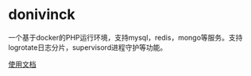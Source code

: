 # donivinck
一个基于docker的PHP运行环境，支持mysql，redis，mongo等服务。支持logrotate日志分片，supervisord进程守护等功能。

[使用文档](https://nivin-studio.github.io/donivinck/)
